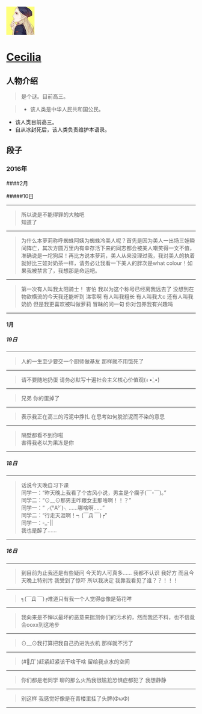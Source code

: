 ![222](https://github.com/ice1000/dialogs/blob/master/icon/Cecilia.jpg)
# [Cecilia](https://github.com/yooorange)

## 人物介绍

> 是个谜。目前高三。

> + 该人类是中华人民共和国公民。
+ 该人类目前高三。
+ 自从冰封死后，该人类负责维护本语录。

## 段子

### 2016年

####2月

#####10日

---
> 所以说是不能得罪的大触吧<br/>
知道了

---
> 为什么本萝莉称呼蜘蛛阿姨为蜘蛛冷美人呢？首先是因为美人一出场三娃瞬间阵亡，其次方圆万里内有幸存活下来的同志都会被美人嘲笑得一文不值， 准确说是一坨狗屎！再比方说本萝莉，美人从来没理过我，我对美人的执着就好比三娃对奶茶一样，请务必让我看一下美人的胖次是what colour！如果我被禁言了，我想那是命运吧。

---
> 第一次有人叫我太阳骑士！ 害怕 我以为这个称号已经离我远去了 没想到在物欲横流的今天我还能听到 涕零啊 有人叫我粗长 有人叫我大c 还有人叫我奶奶 但是我更喜欢被叫做萝莉 冒昧的问一句 你对包养我有兴趣吗 

---
#### 1月

##### 19日

---
> 人的一生至少要交一个厨师做基友  那样就不用饿死了

---
> 请不要随地扔蛋 请务必默写十遍社会主义核心价值观(ง •̀_•́)

---
> 兄弟 你的蛋掉了

---
> 表示我正在高三的污泥中挣扎  在思考如何脱淤泥而不染的意思

---
> 隔壁都看不到你啦<br/>
害得我老以为果冻是你

---
##### 18日

---
>话说今天晚自习下课<br/>
同学一：“昨天晚上我看了个古风小说，男主是个瘸子(￣-￣)。”<br/>
同学二：“⊙﹏⊙那男主咋跟女主那啥啊！！？”<br/>
同学一：“╭(°A°`)╮……哪啥啊……”<br/>
同学二：“行走天涯啊！┑(￣Д ￣)┍”<br/>
同学一：-_-||<br/>
我也是醉了……

---
##### 16日

---
> 到目前为止我还是有些疑问 今天的人可真多…… 我都不认识 我好方 而且今天晚上特别污  我受到了惊吓 所以我决定 我靠我看见了谁？？！！！

---
> ┑(￣Д ￣)┍难道只有我一个人觉得@像是菊花咩

---
> 我向来是不惮以最坏的恶意来揣测你们的污术的，然而我还不料，也不信竟会ooxx到这地步

---
> ⊙﹏⊙我打算把我自己扔进洗衣机  那样就不污了 

---
> (#ﾟДﾟ)赶紧赶紧该干啥干啥 留给我点水的空间

---
> 你们都是老同学 聊的那么火热我很尴尬恐惧症都犯了 我想静静

---
> 别这样 我感觉好像是在青楼里挂了头牌(ΦωΦ)

---
